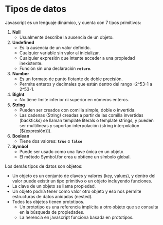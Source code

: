 # Tipos de datos

Javascript es un lenguaje dinámico, y cuenta con 7 tipos primitivos:

1. **Null**
   * Usualmente describe la ausencia de un objeto.
2. **Undefined**
   * Es la ausencia de un valor definido.
   * Cualquier variable sin valor al inicializar.
   * Cualquier expresión que intente acceder a una propiedad inexistente.
   * Función sin una declaración **`return`**.
3. **Number**
   * Es un formato de punto flotante de doble precisión.
   * Permite enteros y decimales que están dentro del rango -2^53-1 a 2^53-1.
4. **BigInt**
   * No tiene límite inferior ni superior en números enteros.
5. **String**
   * Pueden ser creados con comilla simple, doble o invertida.
   * Las cadenas \(String\) creadas a partir de las comilla invertidas \(backticks\) se llaman template literals o template strings, y pueden ser multilíneas y soportan interpolación \(string interpolation \[${expresión}\]\).
6. **Boolean**
   * Tiene dos valores: **`true`** o **`false`**
7. **Symbol**
   * Puede ser usado como una llave única en un objeto.
   * El método Symbol.for crea u obtiene un símbolo global.

Los demás tipos de datos son objetos:

* Un objeto es un conjunto de claves y valores \(key, values\), y dentro del valor puede existir un tipo primitivo o un objeto incluyendo funciones.
* La clave de un objeto se llama propiedad.
* Un objeto podría tener como valor otro objeto y eso nos permite estructuras de datos anidadas \(nested\).
* Todos los objetos tienen prototipos.
  * Un prototipo es una referencia implícita a otro objeto que se consulta en la búsqueda de propiedades.
  * La herencia en javascript funciona basada en prototipos. 

